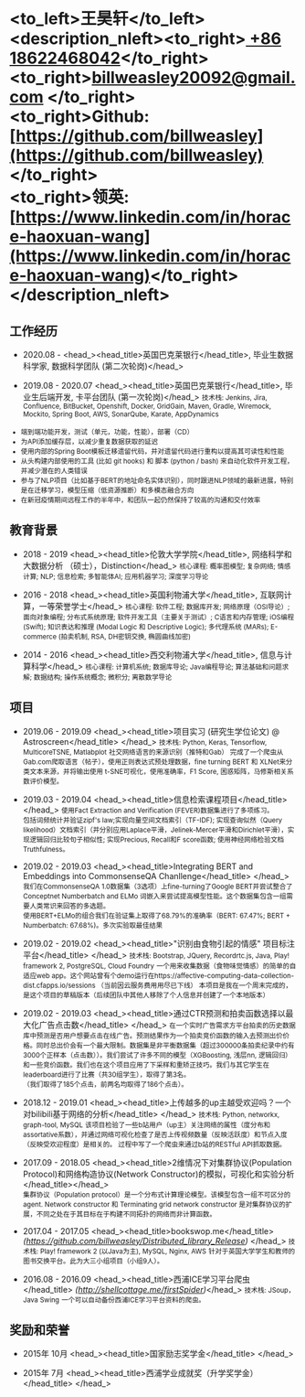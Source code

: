 # <to_left>王昊轩</to_left><description_nleft><to_right>[ +86 18622468042](tel://008618622468042)</to_right><br> <to_right>[billweasley20092@gmail.com](billweasley20092@gmail.com) </to_right><br><to_right><b>Github: </b> [https://github.com/billweasley](https://github.com/billweasley)</to_right><br><to_right><b>领英: </b> [https://www.linkedin.com/in/horace-haoxuan-wang](https://www.linkedin.com/in/horace-haoxuan-wang)</to_right></description_nleft>    

工作经历
-------
- <datetime>2020.08 -  </datetime> <head_><head_title>英国巴克莱银行</head_title>, 毕业生数据科学家, 数据科学团队 (第二次轮岗)</head_>
<description>
</description>

- <datetime>2019.08 - 2020.07</datetime> <head_><head_title>英国巴克莱银行</head_title>, 毕业生后端开发, 卡平台团队 (第一次轮岗)</head_> 
<description><small>
技术栈:
Jenkins, Jira, Confluence, BitBucket, Openshift, Docker, GridGain, Maven, Gradle, Wiremock, Mockito, Spring Boot, AWS, SonarQube, Karate, AppDynamics  
<ul>
<li>端到端功能开发，测试（单元，功能，性能），部署（CD）  </li>
<li>为API添加缓存层，以减少重复数据获取的延迟 </li>
<li>使用内部的Spring Boot模板迁移遗留代码，并对遗留代码进行重构以提高其可读性和性能  </li>
<li>从头构建内部使用的工具 (比如 git hooks) 和 脚本 (python / bash) 来自动化软件开发工程，并减少潜在的人类错误</li>
<li>参与了NLP项目（比如基于BERT的地址命名实体识别），同时跟进NLP领域的最新进展，特别是在迁移学习，模型压缩（低资源推断）和多模态融合方向 </li>
<li>在新冠疫情期间远程工作的半年中，和团队一起仍然保持了较高的沟通和交付效率</li>
</ul>
</small></description>

教育背景
--------  
- <datetime>2018 - 2019</datetime> <head_><head_title>伦敦大学学院</head_title>, 网络科学和大数据分析 （硕士），Distinction</head_>
    <description><small>核心课程: 概率图模型; 复杂网络; 情感计算; NLP; 信息检索; 多智能体AI; 应用机器学习; 深度学习导论</small></description>


- <datetime>2016 - 2018</datetime> <head_><head_title>英国利物浦大学</head_title>, 互联网计算，一等荣誉学士</head_>
    <description>
    <small>
    核心课程: 软件工程;  数据库开发; 网络原理（OSI导论）; 面向对象编程; 分布式系统原理; 软件开发工具（主要关于测试）;  C语言和内存管理; iOS编程 (Swift); 知识表达和推理 (Modal Logic 和 Descriptive Logic); 多代理系统 (MARs); E-commerce (拍卖机制, RSA, DH密钥交换, 椭圆曲线加密)  
    </small>
  </description>

- <datetime>2014 - 2016</datetime> <head_><head_title>西交利物浦大学</head_title>, 信息与计算科学</head_>
  <description>
  <small>
    核心课程: 计算机系统; 数据库导论; Java编程导论; 算法基础和问题求解; 数据结构; 操作系统概念; 微积分;  离散数学导论
  </small>
  </description>

项目
---
- <datetime>2019.06 - 2019.09</datetime> <head_><head_title>项目实习 (研究生学位论文) @ Astroscreen</head_title> </head_>
<techstack><small>技术栈: Python, Keras, Tensorflow, MulticoreTSNE, Matlabplot</small></techstack>
<description><small>
社交网络语言的来源识别（推特和Gab）
完成了一个爬虫从Gab.com爬取语言（帖子），使用正则表达式预处理数据，fine turning BERT 和 XLNet来分类文本来源，并将输出使用
t-SNE可视化，使用准确率，F1 Score, 困惑矩阵，马修斯相关系数评价模型。
</small>
</description>

- <datetime>2019.03 - 2019.04</datetime> <head_><head_title>信息检索课程项目</head_title> </head_>
<description><small>
使用Fact Extraction and Verification (FEVER)数据集进行了多项练习。  
包括词频统计并验证zipf's law;实现向量空间文档索引（TF-IDF); 实现查询似然（Query likelihood）文档索引（并分别应用Laplace平滑，Jelinek-Mercer平滑和Dirichlet平滑），实现逻辑回归比较句子相似性; 实现Precious, Recall和F score函数; 使用神经网络检验文档Truthfulness。
</small>
</description>

- <datetime>2019.02 - 2019.03</datetime> <head_><head_title>Integrating BERT and Embeddings into CommonsenseQA Chanllenge</head_title> </head_>
<description><small>
我们在CommonsenseQA 1.0数据集（3选项）上fine-turning了Google BERT并尝试整合了Conceptnet Numberbatch and ELMo 词嵌入来尝试提高模型性能。这个数据集包含一组需要人类常识来回答的多选题。  
使用BERT+ELMo的组合我们在验证集上取得了68.79%的准确率（BERT: 67.47%; BERT + Numberbatch: 67.68%)。多次实验取最佳结果</small></description>

- <datetime>2019.02 - 2019.02</datetime> <head_><head_title>"识别由食物引起的情感" 项目标注平台</head_title> </head_>
<techstack><small>技术栈: Bootstrap, JQuery, Recordrtc.js, Java, Play! framework 2, PostgreSQL, Cloud Foundry</small></techstack>
<description><small>
一个用来收集数据（食物味觉情感）的简单的自适应web app。这个网站曾有个demo运行在https://affective-computing-data-collection-dist.cfapps.io/sessions （当前因云服务费用用尽已下线）
本项目是我在一个周末完成的，是这个项目的草稿版本（后续团队中其他人移除了个人信息并创建了一个本地版本）</small>
</description>

- <datetime>2019.02 - 2019.03</datetime> <head_><head_title>通过CTR预测和拍卖函数选择以最大化广告点击数</head_title> </head_>
<description><small>
在一个实时广告需求方平台拍卖的历史数据库中预测是否用户想要点击在线广告。预测结果作为一个拍卖竞价函数的输入去预测出价价格。同时总出价会有一个最大限制。数据集是非平衡数据集（超过300000条拍卖纪录中约有3000个正样本（点击数））。我们尝试了许多不同的模型（XGBoosting, 浅层nn, 逻辑回归）和一些竞价函数。我们也在这个项目应用了下采样和重矫正技巧。我们与其它学生在leaderboard进行了比赛（共30组学生），取得了第3名。  
（我们取得了185个点击，前两名均取得了186个点击）。</small>
</description>

- <datetime>2018.12 - 2019.01</datetime> <head_><head_title>上传越多的up主越受欢迎吗？一个对bilibili基于网络的分析</head_title> </head_>
<techstack><small>技术栈: Python, networkx, graph-tool, MySQL</small></techstack>
<description><small>
该项目检验了一些b站用户（up主）关注网络的属性（度分布和assortative系数），并通过网络可视化检查了是否上传视频数量（反映活跃度）和节点入度（反映受欢迎程度）是相关的。
过程中写了一个爬虫来通过b站的RESTful API抓取数据。</small>
</description>

- <datetime>2017.09 - 2018.05</datetime> <head_><head_title>2维情况下对集群协议(Population Protocol)和网络构造协议(Network Constructor)的模拟，可视化和实验分析</head_title></head_>  
<description><small>
集群协议（Population protocol）是一个分布式计算理论模型。该模型包含一组不可区分的agent. Network constructor 和 Terminating grid network constructor 是对集群协议的扩展，不同之处在于其目标在于构建不同拓扑的网络而非计算函数。</small>
</description>

- <datetime>2017.04 - 2017.05</datetime> <head_><head_title>bookswop.me</head_title> *(https://github.com/billweasley/Distributed_library_Release)* </head_>
<techstack><small>技术栈: Play! framework 2 (以Java为主), MySQL, Nginx, AWS</small></techstack>
<description><small>
针对于英国大学学生和教师的图书交换平台。此为大三小组项目（小组9人）。</small>
</description>

- <datetime>2016.08 - 2016.09</datetime> <head_><head_title>西浦ICE学习平台爬虫</head_title> *(http://shellcottage.me/firstSpider)*</head_>
<techstack><small>技术栈: JSoup， Java Swing</small></techstack>
<description><small>
一个可以自动备份西浦ICE学习平台资料的爬虫。</small>
</description>

奖励和荣誉
--------

- <datetime>2015年 10月</datetime> <head_><head_title>国家励志奖学金</head_title> </head_>

- <datetime>2015年 7月</datetime> <head_><head_title>西浦学业成就奖（升学奖学金）</head_title> </head_>

